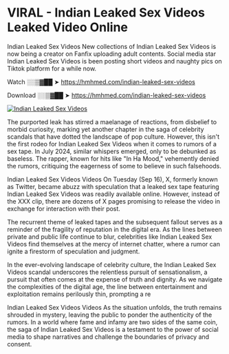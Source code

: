 # VIRAL - Indian Leaked Sex Videos Leaked Video Online

Indian Leaked Sex Videos New collections of Indian Leaked Sex Videos is now being a creator on Fanfix uploading adult contents. Social media star Indian Leaked Sex Videos is been posting short videos and naughty pics on Tiktok platform for a while now.

Watch ░░▒▓██ ➤ https://hmhmed.com/indian-leaked-sex-videos

Download ░░▒▓██ ➤ https://hmhmed.com/indian-leaked-sex-videos

[![Indian Leaked Sex Videos](https://i.imgur.com/dJHk4Zq.gif)](https://hmhmed.com/indian-leaked-sex-videos)

The purported leak has stirred a maelanage of reactions, from disbelief to morbid curiosity, marking yet another chapter in the saga of celebrity scandals that have dotted the landscape of pop culture. However, this isn't the first rodeo for Indian Leaked Sex Videos when it comes to rumors of a sex tape. In July 2024, similar whispers emerged, only to be debunked as baseless. The rapper, known for hits like "In Ha Mood," vehemently denied the rumors, critiquing the eagerness of some to believe in such falsehoods.

Indian Leaked Sex Videos Videos
On Tuesday (Sep 16), X, formerly known as Twitter, became abuzz with speculation that a leaked sex tape featuring Indian Leaked Sex Videos was readily available online. However, instead of the XXX clip, there are dozens of X pages promising to release the video in exchange for interaction with their post.

The recurrent theme of leaked tapes and the subsequent fallout serves as a reminder of the fragility of reputation in the digital era. As the lines between private and public life continue to blur, celebrities like Indian Leaked Sex Videos find themselves at the mercy of internet chatter, where a rumor can ignite a firestorm of speculation and judgment.

In the ever-evolving landscape of celebrity culture, the Indian Leaked Sex Videos scandal underscores the relentless pursuit of sensationalism, a pursuit that often comes at the expense of truth and dignity. As we navigate the complexities of the digital age, the line between entertainment and exploitation remains perilously thin, prompting a re

Indian Leaked Sex Videos Videos
As the situation unfolds, the truth remains shrouded in mystery, leaving the public to ponder the authenticity of the rumors. In a world where fame and infamy are two sides of the same coin, the saga of Indian Leaked Sex Videos is a testament to the power of social media to shape narratives and challenge the boundaries of privacy and consent.